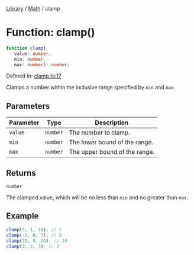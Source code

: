 <!-- markdownlint-disable -->
<!-- cspell: disable -->
[Library](../index.md) / [Math](./index.md) / clamp

# Function: clamp()

```ts
function clamp(
   value: number, 
   min: number, 
   max: number): number;
```

Defined in: [clamp.ts:17](https://github.com/technobuddha/library/blob/main/src/clamp.ts#L17)

Clamps a number within the inclusive range specified by `min` and `max`.

## Parameters

| Parameter | Type | Description |
| ------ | ------ | ------ |
| `value` | `number` | The number to clamp. |
| `min` | `number` | The lower bound of the range. |
| `max` | `number` | The upper bound of the range. |

## Returns

`number`

The clamped value, which will be no less than `min` and no greater than `max`.

## Example

```typescript
clamp(5, 1, 10); // 5
clamp(-2, 0, 7); // 0
clamp(15, 0, 10); // 10
clamp(3, 3, 3); // 3
```

